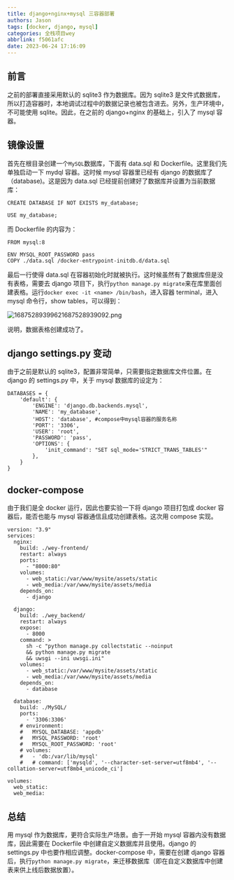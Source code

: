 ```yaml
---
title: django+nginx+mysql 三容器部署
authors: Jason
tags: [docker, django, mysql]
categories: 全栈项目wey
abbrlink: f5061afc
date: 2023-06-24 17:16:09
---
```


## 前言

之前的部署直接采用默认的 sqlite3 作为数据库。因为 sqlite3 是文件式数据库，所以打造容器时，本地调试过程中的数据记录也被包含进去。另外，生产环境中，不可能使用 sqlite。因此，在之前的 django+nginx 的基础上，引入了 mysql 容器。

## 镜像设置

首先在根目录创建一个`MySQL`数据库，下面有 data.sql 和 Dockerfile。这里我们先单独启动一下 mydql 容器。这时候 mysql 容器里已经有 django 的数据库了（database)。这是因为 data.sql 已经提前创建好了数据库并设置为当前数据库：

```
CREATE DATABASE IF NOT EXISTS my_database;

USE my_database;
```

而 Dockerfile 的内容为：

```
FROM mysql:8

ENV MYSQL_ROOT_PASSWORD pass
COPY ./data.sql /docker-entrypoint-initdb.d/data.sql
```

最后一行使得 data.sql 在容器初始化时就被执行。这时候虽然有了数据库但是没有表格，需要去 django 项目下，执行`python manage.py migrate`来在库里面创建表格。运行`docker exec -it <name> /bin/bash`，进入容器 terminal，进入 mysql 命令行，show tables，可以得到：

![16875289399621687528939092.png](https://cdn.jsdelivr.net/gh/li199-code/blog-imgs@main/16875289399621687528939092.png)

说明，数据表格创建成功了。

## django settings.py 变动

由于之前是默认的 sqlite3，配置非常简单，只需要指定数据库文件位置。在 django 的 settings.py 中，关于 mysql 数据库的设定为：

```
DATABASES = {
    'default': {
        'ENGINE': 'django.db.backends.mysql',
        'NAME': 'my_database',
        'HOST': 'database', #compose中mysql容器的服务名称
        'PORT': '3306',
        'USER': 'root',
        'PASSWORD': 'pass',
        'OPTIONS': {
            'init_command': "SET sql_mode='STRICT_TRANS_TABLES'"
        },
    }
}
```

## docker-compose

由于我们是全 docker 运行，因此也要实验一下将 django 项目打包成 docker 容器后，能否也能与 mysql 容器通信且成功创建表格。这次用 compose 实现。

```
version: "3.9"
services:
  nginx:
    build: ./wey-frontend/
    restart: always
    ports:
      - "8000:80"
    volumes:
      - web_static:/var/www/mysite/assets/static
      - web_media:/var/www/mysite/assets/media
    depends_on:
      - django

  django:
    build: ./wey_backend/
    restart: always
    expose:
      - 8000
    command: >
      sh -c "python manage.py collectstatic --noinput
      && python manage.py migrate
      && uwsgi --ini uwsgi.ini"
    volumes:
      - web_static:/var/www/mysite/assets/static
      - web_media:/var/www/mysite/assets/media
    depends_on:
      - database

  database:
    build: ./MySQL/
    ports:
      - '3306:3306'
    # environment:
    #   MYSQL_DATABASE: 'appdb'
    #   MYSQL_PASSWORD: 'root'
    #   MYSQL_ROOT_PASSWORD: 'root'
    # volumes:
    #   - 'db:/var/lib/mysql'
    #   # command: ['mysqld', '--character-set-server=utf8mb4', '--collation-server=utf8mb4_unicode_ci']

volumes:
  web_static:
  web_media:
```

## 总结

用 mysql 作为数据库，更符合实际生产场景。由于一开始 mysql 容器内没有数据库，因此需要在 Dockerfile 中创建自定义数据库并且使用。django 的 settings.py 中也要作相应调整。docker-compose 中，需要在创建 django 容器后，执行`python manage.py migrate`，来迁移数据库（即在自定义数据库中创建表来供上线后数据放置）。
